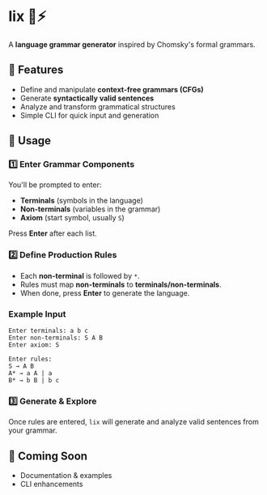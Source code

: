 
# lix 📝⚡
A **language grammar generator** inspired by Chomsky's formal grammars.

## 🚀 Features
- Define and manipulate **context-free grammars (CFGs)**
- Generate **syntactically valid sentences**
- Analyze and transform grammatical structures
- Simple CLI for quick input and generation

## 📖 Usage

### 1️⃣ Enter Grammar Components
You'll be prompted to enter:
- **Terminals** (symbols in the language)
- **Non-terminals** (variables in the grammar)
- **Axiom** (start symbol, usually `S`)

Press **Enter** after each list.

### 2️⃣ Define Production Rules
- Each **non-terminal** is followed by `*`.
- Rules must map **non-terminals** to **terminals/non-terminals**.
- When done, press **Enter** to generate the language.

### Example Input
```
Enter terminals: a b c
Enter non-terminals: S A B
Enter axiom: S

Enter rules:
S → A B
A* → a A | a
B* → b B | b c
```

### 3️⃣ Generate & Explore
Once rules are entered, `lix` will generate and analyze valid sentences from your grammar.

## 🔗 Coming Soon
- Documentation & examples
- CLI enhancements
